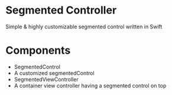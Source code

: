 # Segmented Controller
Simple &amp; highly customizable segmented control written in Swift

# Components
- SegmentedControl
 - A customized segmentedControl
- SegmentedViewController
 - A container view controller having a segmented control on top
